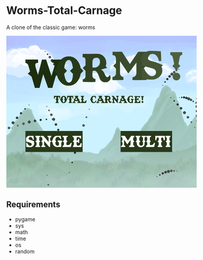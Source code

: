 # Worms-Total-Carnage
A clone of the classic game: worms

![alt text](https://github.com/FergusGriggs/Worms-Total-Carnage/blob/master//screenshot0.png)
## Requirements

- pygame
- sys
- math
- time
- os
- random
